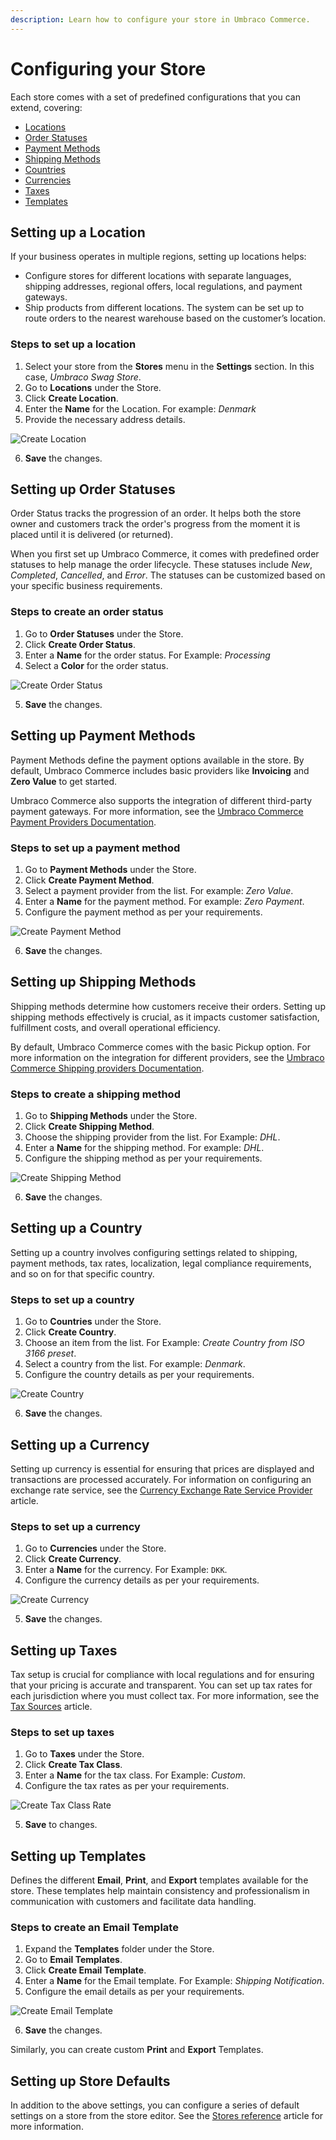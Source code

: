 ```yaml
---
description: Learn how to configure your store in Umbraco Commerce.
---
```


# Configuring your Store

Each store comes with a set of predefined configurations that you can extend, covering:

* [Locations](#setting-up-a-location)
* [Order Statuses](#setting-up-order-statuses)
* [Payment Methods](#setting-up-payment-methods)
* [Shipping Methods](#setting-up-shipping-methods)
* [Countries](#setting-up-a-country)
* [Currencies](#setting-up-a-currency)
* [Taxes](#setting-up-taxes)
* [Templates](#setting-up-templates)

## Setting up a Location

If your business operates in multiple regions, setting up locations helps:

* Configure stores for different locations with separate languages, shipping addresses, regional offers, local regulations, and payment gateways.
* Ship products from different locations. The system can be set up to route orders to the nearest warehouse based on the customer’s location.

### Steps to set up a location

1. Select your store from the **Stores** menu in the **Settings** section. In this case, *Umbraco Swag Store*.
2. Go to **Locations** under the Store.
3. Click **Create Location**.
4. Enter the **Name** for the Location. For example: *Denmark*
5. Provide the necessary address details.

![Create Location](../images/create-location.png)

6. **Save** the changes.

## Setting up Order Statuses

Order Status tracks the progression of an order. It helps both the store owner and customers track the order's progress from the moment it is placed until it is delivered (or returned).

When you first set up Umbraco Commerce, it comes with predefined order statuses to help manage the order lifecycle. These statuses include *New*, *Completed*, *Cancelled*, and *Error*. The statuses can be customized based on your specific business requirements.

### Steps to create an order status

1. Go to **Order Statuses** under the Store.
2. Click **Create Order Status**.
3. Enter a **Name** for the order status. For Example: *Processing*
4. Select a **Color** for the order status.

![Create Order Status](../images/create-order-status.png)

5. **Save** the changes.

## Setting up Payment Methods

Payment Methods define the payment options available in the store. By default, Umbraco Commerce includes basic providers like **Invoicing** and **Zero Value** to get started.

Umbraco Commerce also supports the integration of different third-party payment gateways. For more information, see the [Umbraco Commerce Payment Providers Documentation](../../../../commerce-add-ons/payment-providers/README.md).

### Steps to set up a payment method

1. Go to **Payment Methods** under the Store.
2. Click **Create Payment Method**.
3. Select a payment provider from the list. For example: *Zero Value*.
4. Enter a **Name** for the payment method. For example: *Zero Payment*.
5. Configure the payment method as per your requirements.

![Create Payment Method](../images/create-payment-methods.png)

6. **Save** the changes.

## Setting up Shipping Methods

Shipping methods determine how customers receive their orders. Setting up shipping methods effectively is crucial, as it impacts customer satisfaction, fulfillment costs, and overall operational efficiency.

By default, Umbraco Commerce comes with the basic Pickup option. For more information on the integration for different providers, see the [Umbraco Commerce Shipping providers Documentation](../../../../commerce-add-ons/shipping-providers/README.md).

### Steps to create a shipping method

1. Go to **Shipping Methods** under the Store.
2. Click **Create Shipping Method**.
3. Choose the shipping provider from the list. For Example: *DHL*.
4. Enter a **Name** for the shipping method. For example: *DHL*.
5. Configure the shipping method as per your requirements.

![Create Shipping Method](../images/create-shipping-method.png)

6. **Save** the changes.

## Setting up a Country

Setting up a country involves configuring settings related to shipping, payment methods, tax rates, localization, legal compliance requirements, and so on for that specific country.

### Steps to set up a country

1. Go to **Countries** under the Store.
2. Click **Create Country**.
3. Choose an item from the list. For Example: *Create Country from ISO 3166 preset*.
4. Select a country from the list. For example: *Denmark*.
5. Configure the country details as per your requirements.

![Create Country](../images/create-country.png)

6. **Save** the changes.

## Setting up a Currency

Setting up currency is essential for ensuring that prices are displayed and transactions are processed accurately. For information on configuring an exchange rate service, see the [Currency Exchange Rate Service Provider](../../key-concepts/currency-exchange-rate-service-providers.md) article.

### Steps to set up a currency

1. Go to **Currencies** under the Store.
2. Click **Create Currency**.
3. Enter a **Name** for the currency. For Example: `DKK`.
4. Configure the currency details as per your requirements.

![Create Currency](../images/create-currency.png)

5. **Save** the changes.

## Setting up Taxes

Tax setup is crucial for compliance with local regulations and for ensuring that your pricing is accurate and transparent. You can set up tax rates for each jurisdiction where you must collect tax. For more information, see the [Tax Sources](../../key-concepts/tax-sources.md) article.

### Steps to set up taxes

1. Go to **Taxes** under the Store.
2. Click **Create Tax Class**.
3. Enter a **Name** for the tax class. For Example: *Custom*.
4. Configure the tax rates as per your requirements.

![Create Tax Class Rate](../images/create-tax-rate.png)

5. **Save** to changes.

## Setting up Templates

Defines the different **Email**, **Print**, and **Export** templates available for the store. These templates help maintain consistency and professionalism in communication with customers and facilitate data handling.

### Steps to create an Email Template

1. Expand the **Templates** folder under the Store.
2. Go to **Email Templates**.
3. Click **Create Email Template**.
4. Enter a **Name** for the Email template. For Example: *Shipping Notification*.
5. Configure the email details as per your requirements.

![Create Email Template](../images/create-email-template.png)

6. **Save** the changes.

Similarly, you can create custom **Print** and **Export** Templates.

## Setting up Store Defaults

In addition to the above settings, you can configure a series of default settings on a store from the store editor. See the [Stores reference](../../reference/stores/README.md) article for more information.

